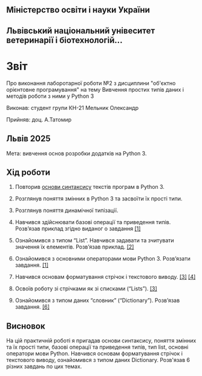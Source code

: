 ## Міністерство освіти і науки України

## Львівський національний унівеситет ветеринарії і біотехнологій...

# Звіт
Про виконання лаборотарної роботи №2 з дисциплини "об'єктно орієнтовне програмування" на тему Вивчення простих типів даних і методів роботи з ними у Python 3

Виконав: студент групи КН-21 Мельник Олександр

Прийняв: доц. А.Татомир

## Львів 2025

Мета: вивчення основ розробки додатків на Python 3.

## Хід роботи

1. Повторив [основи синтаксису](/types.py) текстів програм в Python 3.

2. Розглянув поняття змінних в Python 3 та засвоїти їх прості типи.

3. Розглянув поняття динамічної типізації.

4. Навчився здійснювати базові операції та приведення типів. Розв’язав
приклад згідно виданог  о завдання
[[1]](operators.py)

5. Ознайомився з типом “List”. Навчився задавати та зчитувати значення
їх елементів. Розв’язав приклад.
[[2]](/lists.py)

6. Ознайомився з основними операторами мови Python 3. Розв’язати
завдання.
[[1]](/operators.py)
7. Навчився основам форматування стрічок і текстового виводу.
[[3]](/string-formatting.py)
[[4]](/string-operations.py)
8. Освоїв роботу зі стрічками як зі списками (“Lists”).
[[3]](/lists.py)
9. Ознайомився з типом даних “словник” (“Dictionary”). Розв’язав
завдання.
[[6]](/dictionaries.py)
## Висновок
На цій практичній роботі я пригадав основи синтаксису, поняття змінних та їх прості типи, базові операції та приведення типів, тип list, основні оператори мови Python. Навчився основам форматування стрічок і текстового виводу, ознайомився з типом даних Dictionary. Розв'язав  6 різних завдань по цих темах.
